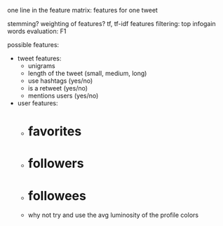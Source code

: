 one line in the feature matrix: features for one tweet

stemming?
weighting of features? tf, tf-idf
features filtering: top infogain words
evaluation: F1

possible features:

- tweet features:
	- unigrams
	- length of the tweet (small, medium, long)
	- use hashtags (yes/no)
	- is a retweet (yes/no)
	- mentions users (yes/no)
- user features:
	- # favorites
	- # followers
	- # followees
	- why not try and use the avg luminosity of the profile colors
